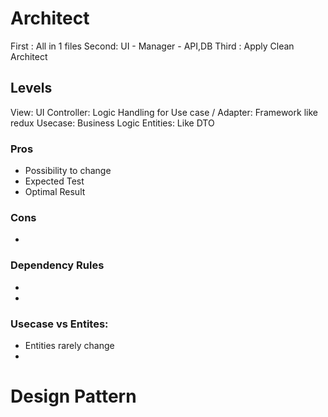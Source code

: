 # Architect

First : All in 1 files
Second: UI - Manager - API,DB
Third : Apply Clean Architect

## Levels

View: UI
Controller: Logic Handling for Use case / Adapter: Framework like redux
Usecase: Business Logic
Entities: Like DTO

### Pros

- Possibility to change
- Expected Test
- Optimal Result

### Cons

-

### Dependency Rules

-
-

### Usecase vs Entites:

- Entities rarely change
-

# Design Pattern
